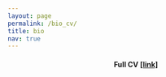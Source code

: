 ```yaml
---
layout: page
permalink: /bio_cv/
title: bio
nav: true
---
```


<div class="publications">

  <div style="text-align: center; margin:20px;">
    <h4>Full CV <a href="https://drive.google.com/file/d/1Jq2tYt0tzTZtMJ64gGB8fCWOnNnKnHMS/view?usp=sharing">[link]</a></h4>
  </div>

</div>
